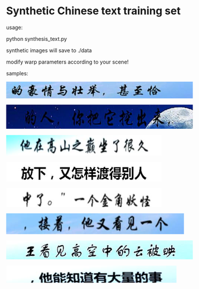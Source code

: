 # Synthetic Chinese text training set


usage:

  python synthesis_text.py


synthetic images will save to ./data


modify  warp parameters according to your scene!


samples:

![Alt text](https://github.com/dcrmg/synthesis_text/blob/master/data/0/020128f5-4a6d-11e8-a0a6-000c297c44cb.jpg)

![Alt text](https://github.com/dcrmg/synthesis_text/blob/master/data/0/883ab64e-4a6b-11e8-a0a6-000c297c44cb.jpg)

![Alt text](https://github.com/dcrmg/synthesis_text/blob/master/data/0/958b0f15-4a6c-11e8-a0a6-000c297c44cb.jpg)

![Alt text](https://github.com/dcrmg/synthesis_text/blob/master/data/0/fd414fe5-4a6c-11e8-a0a6-000c297c44cb.jpg)

![Alt text](https://github.com/dcrmg/synthesis_text/blob/master/data/0/fe6c8478-4a6c-11e8-a0a6-000c297c44cb.jpg)

![Alt text](https://github.com/dcrmg/synthesis_text/blob/master/data/0/fe6c8480-4a6c-11e8-a0a6-000c297c44cb.jpg)

![Alt text](https://github.com/dcrmg/synthesis_text/blob/master/data/0/ffd7417e-4a6c-11e8-a0a6-000c297c44cb.jpg)

![Alt text](https://github.com/dcrmg/synthesis_text/blob/master/data/0/ffd7418e-4a6c-11e8-a0a6-000c297c44cb.jpg)
